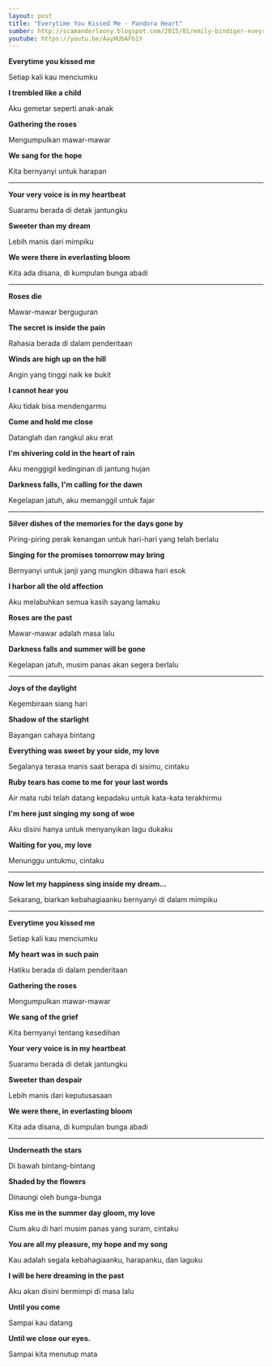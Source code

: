 ```yaml
---
layout: post
title: "Everytime You Kissed Me - Pandora Heart"
sumber: http://scamanderloony.blogspot.com/2015/01/emily-bindiger-eveyrtime-you-kissed-me.html?m=1 
youtube: https://youtu.be/AayHUbAFb1Y 
---
```


**Everytime you kissed me**

Setiap kali kau menciumku

**I trembled like a child**

Aku gemetar seperti anak-anak

**Gathering the roses**

Mengumpulkan mawar-mawar

**We sang for the hope**

Kita bernyanyi untuk harapan

****



**Your very voice is in my heartbeat**

Suaramu berada di detak jantungku

**Sweeter than my dream**

Lebih manis dari mimpiku

**We were there in everlasting bloom**

Kita ada disana, di kumpulan bunga abadi

****



**Roses die**

Mawar-mawar berguguran

**The secret is inside the pain**

Rahasia berada di dalam penderitaan

**Winds are high up on the hill**

Angin yang tinggi naik ke bukit

**I cannot hear you**

Aku tidak bisa mendengarmu

**Come and hold me close**

Datanglah dan rangkul aku erat

**I'm shivering cold in the heart of rain**

Aku menggigil kedinginan di jantung hujan

**Darkness falls, I'm calling for the dawn**

Kegelapan jatuh, aku memanggil untuk fajar

****



**Silver dishes of the memories for the days gone by**

Piring-piring perak kenangan untuk hari-hari yang telah berlalu

**Singing for the promises tomorrow may bring**

Bernyanyi untuk janji yang mungkin dibawa hari esok

**I harbor all the old affection**

Aku melabuhkan semua kasih sayang lamaku

**Roses are the past**

Mawar-mawar adalah masa lalu

**Darkness falls and summer will be gone**

Kegelapan jatuh, musim panas akan segera berlalu

****



**Joys of the daylight**

Kegembiraan siang hari

**Shadow of the starlight**

Bayangan cahaya bintang

**Everything was sweet by your side, my love**

Segalanya terasa manis saat berapa di sisimu, cintaku

**Ruby tears has come to me for your last words**

Air mata rubi telah datang kepadaku untuk kata-kata terakhirmu

**I'm here just singing my song of woe**

Aku disini hanya untuk menyanyikan lagu dukaku

**Waiting for you, my love**

Menunggu untukmu, cintaku

****



**Now let my happiness sing inside my dream...**

Sekarang, biarkan kebahagiaanku bernyanyi di dalam mimpiku

****



**Everytime you kissed me**

Setiap kali kau menciumku

**My heart was in such pain**

Hatiku berada di dalam penderitaan

**Gathering the roses**

Mengumpulkan mawar-mawar

**We sang of the grief**

Kita bernyanyi tentang kesedihan

**Your very voice is in my heartbeat**

Suaramu berada di detak jantungku

**Sweeter than despair**

Lebih manis dari keputusasaan

**We were there, in everlasting bloom**

Kita ada disana, di kumpulan bunga abadi

****



**Underneath the stars**

Di bawah bintang-bintang

**Shaded by the flowers**

Dinaungi oleh bunga-bunga

**Kiss me in the summer day gloom, my love**

Cium aku di hari musim panas yang suram, cintaku

**You are all my pleasure, my hope and my song**

Kau adalah segala kebahagiaanku, harapanku, dan laguku

**I will be here dreaming in the past**

Aku akan disini bermimpi di masa lalu

**Until you come**

Sampai kau datang

**Until we close our eyes.**

Sampai kita menutup mata 

